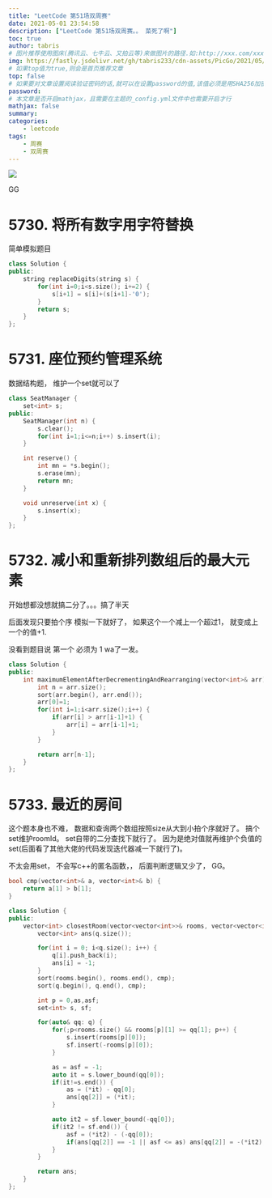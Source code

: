 ```yaml
---
title: "LeetCode 第51场双周赛"
date: 2021-05-01 23:54:58
description: ["LeetCode 第51场双周赛。。 菜死了啊"]
toc: true
author: tabris
# 图片推荐使用图床(腾讯云、七牛云、又拍云等)来做图片的路径.如:http://xxx.com/xxx.jpg
img: https://fastly.jsdelivr.net/gh/tabris233/cdn-assets/PicGo/2021/05/01/20210501233929.png
# 如果top值为true,则会是首页推荐文章
top: false
# 如果要对文章设置阅读验证密码的话,就可以在设置password的值,该值必须是用SHA256加密后的密码,防止被他人识破
password:
# 本文章是否开启mathjax，且需要在主题的_config.yml文件中也需要开启才行
mathjax: false
summary:
categories:
    - leetcode
tags:
    - 周赛
    - 双周赛
---
```


![](https://fastly.jsdelivr.net/gh/tabris233/cdn-assets/PicGo/2021/05/01/20210501233929.png)

GG

# 5730. 将所有数字用字符替换

简单模拟题目

```cpp
class Solution {
public:
    string replaceDigits(string s) {
        for(int i=0;i<s.size(); i+=2) {
            s[i+1] = s[i]+(s[i+1]-'0');
        }
        return s;
    }
};
```

# 5731. 座位预约管理系统

数据结构题， 维护一个set就可以了

```cpp
class SeatManager {
    set<int> s;
public:
    SeatManager(int n) {
        s.clear();
        for(int i=1;i<=n;i++) s.insert(i);
    }

    int reserve() {
        int mn = *s.begin();
        s.erase(mn);
        return mn;
    }

    void unreserve(int x) {
        s.insert(x);
    }
};
```

# 5732. 减小和重新排列数组后的最大元素

开始想都没想就搞二分了。。。搞了半天

后面发现只要拍个序 模拟一下就好了， 如果这个一个减上一个超过1， 就变成上一个的值+1.

没看到题目说 第一个 必须为 1  wa了一发。

```cpp
class Solution {
public:
    int maximumElementAfterDecrementingAndRearranging(vector<int>& arr) {
        int n = arr.size();
        sort(arr.begin(), arr.end());
        arr[0]=1;
        for(int i=1;i<arr.size();i++) {
            if(arr[i] > arr[i-1]+1) {
                arr[i] = arr[i-1]+1;
            }
        }

        return arr[n-1];
    }
};
```

# 5733. 最近的房间

这个题本身也不难， 数据和查询两个数组按照size从大到小拍个序就好了。 搞个set维护roomId。 set自带的二分查找下就行了。  因为是绝对值就再维护个负值的set(后面看了其他大佬的代码发现迭代器减一下就行了)。

不太会用set， 不会写c++的匿名函数，， 后面判断逻辑又少了， GG。

```cpp
bool cmp(vector<int>& a, vector<int>& b) {
    return a[1] > b[1];
}

class Solution {
public:
    vector<int> closestRoom(vector<vector<int>>& rooms, vector<vector<int>>& q) {
        vector<int> ans(q.size());

        for(int i = 0; i<q.size(); i++) {
            q[i].push_back(i);
            ans[i] = -1;
        }
        sort(rooms.begin(), rooms.end(), cmp);
        sort(q.begin(), q.end(), cmp);

        int p = 0,as,asf;
        set<int> s, sf;

        for(auto& qq: q) {
            for(;p<rooms.size() && rooms[p][1] >= qq[1]; p++) {
                s.insert(rooms[p][0]);
                sf.insert(-rooms[p][0]);
            }

            as = asf = -1;
            auto it = s.lower_bound(qq[0]);
            if(it!=s.end()) {
                as = (*it) - qq[0];
                ans[qq[2]] = (*it);
            }

            auto it2 = sf.lower_bound(-qq[0]);
            if(it2 != sf.end()) {
                asf = (*it2) - (-qq[0]);
                if(ans[qq[2]] == -1 || asf <= as) ans[qq[2]] = -(*it2);
            }
        }

        return ans;
    }
};
```